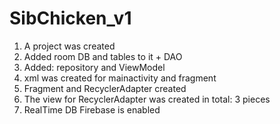 # SibChicken_v1

1. A project was created
2. Added room DB and tables to it + DAO
3. Added: repository and ViewModel
4. xml was created for mainactivity and fragment
5. Fragment and RecyclerAdapter created
6. The view for RecyclerAdapter was created in total: 3 pieces
7. RealTime DB Firebase is enabled
